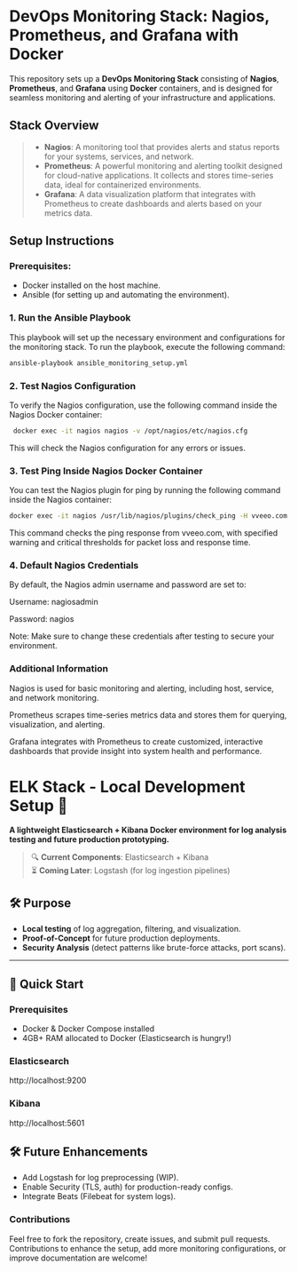 # DevOps Monitoring Stack: Nagios, Prometheus, and Grafana with Docker

This repository sets up a **DevOps Monitoring Stack** consisting of **Nagios**, **Prometheus**, and **Grafana** using **Docker** containers, and is designed for seamless monitoring and alerting of your infrastructure and applications.

## Stack Overview
> - **Nagios**: A monitoring tool that provides alerts and status reports for your systems, services, and network.
> - **Prometheus**: A powerful monitoring and alerting toolkit designed for cloud-native applications. It collects and stores time-series data, ideal for containerized environments.
> - **Grafana**: A data visualization platform that integrates with Prometheus to create dashboards and alerts based on your metrics data.

## Setup Instructions

### Prerequisites:
- Docker installed on the host machine.
- Ansible (for setting up and automating the environment).

### 1. **Run the Ansible Playbook**
This playbook will set up the necessary environment and configurations for the monitoring stack. To run the playbook, execute the following command:

```bash
ansible-playbook ansible_monitoring_setup.yml
```
### 2. Test Nagios Configuration
To verify the Nagios configuration, use the following command inside the Nagios Docker container:

```bash
 docker exec -it nagios nagios -v /opt/nagios/etc/nagios.cfg
```
This will check the Nagios configuration for any errors or issues.


### 3. Test Ping Inside Nagios Docker Container
You can test the Nagios plugin for ping by running the following command inside the Nagios container:

```bash
docker exec -it nagios /usr/lib/nagios/plugins/check_ping -H vveeo.com -w 100.0,20% -c 500.0,60%
```
This command checks the ping response from vveeo.com, with specified warning and critical thresholds for packet loss and response time.

### 4. Default Nagios Credentials
By default, the Nagios admin username and password are set to:


Username: nagiosadmin

Password: nagios

Note: Make sure to change these credentials after testing to secure your environment.

### Additional Information
Nagios is used for basic monitoring and alerting, including host, service, and network monitoring.

Prometheus scrapes time-series metrics data and stores them for querying, visualization, and alerting.

Grafana integrates with Prometheus to create customized, interactive dashboards that provide insight into system health and performance.

# ELK Stack - Local Development Setup 🚀

**A lightweight Elasticsearch + Kibana Docker environment for log analysis testing and future production prototyping.**

> 🔍 **Current Components**: Elasticsearch + Kibana  
> ⏳ **Coming Later**: Logstash (for log ingestion pipelines)  

## 🛠️ Purpose
- **Local testing** of log aggregation, filtering, and visualization.
- **Proof-of-Concept** for future production deployments.
- **Security Analysis** (detect patterns like brute-force attacks, port scans).

---

## 🚀 Quick Start

### Prerequisites
- Docker & Docker Compose installed
- 4GB+ RAM allocated to Docker (Elasticsearch is hungry!)

### Elasticsearch	
http://localhost:9200

### Kibana	
http://localhost:5601


## 🛠️ Future Enhancements
 - Add Logstash for log preprocessing (WIP).
 - Enable Security (TLS, auth) for production-ready configs. 
 - Integrate Beats (Filebeat for system logs).
### Contributions
Feel free to fork the repository, create issues, and submit pull requests. Contributions to enhance the setup, add more monitoring configurations, or improve documentation are welcome!